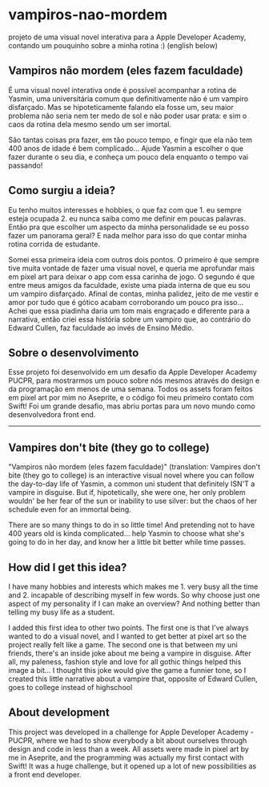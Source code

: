 # vampiros-nao-mordem
projeto de uma visual novel interativa para a Apple Developer Academy, contando um pouquinho sobre a minha rotina :) (english below)

## Vampiros não mordem (eles fazem faculdade)

É uma visual novel interativa onde é possível acompanhar a rotina de Yasmin, uma universitária comum que definitivamente não é um vampiro disfarçado. Mas se hipoteticamente falando ela fosse um, seu maior problema não seria nem ter medo de sol e não poder usar prata: e sim o caos da rotina dela mesmo sendo um ser imortal. 

São tantas coisas pra fazer, em tão pouco tempo, e fingir que ela não tem 400 anos de idade é bem complicado… Ajude Yasmin a escolher o que fazer durante o seu dia, e conheça um pouco dela enquanto o tempo vai passando!

## Como surgiu a ideia?

Eu tenho muitos interesses e hobbies, o que faz com que 1. eu sempre esteja ocupada 2. eu nunca saiba como me definir em poucas palavras. Então pra que escolher um aspecto da minha personalidade se eu posso fazer um panorama geral? E nada melhor para isso do que contar minha rotina corrida de estudante. 

Somei essa primeira ideia com outros dois pontos. O primeiro é que sempre tive muita vontade de fazer uma visual novel, e queria me aprofundar mais em pixel art para deixar o app com essa carinha de jogo. O segundo é que entre meus amigos da faculdade, existe uma piada interna de que eu sou um vampiro disfarçado. Afinal de contas, minha palidez, jeito de me vestir e amor por tudo que é gótico acabam corroborando um pouco pra isso… Achei que essa piadinha daria um tom mais engraçado e diferente para a narrativa, então criei essa história sobre um vampiro que, ao contrário do Edward Cullen, faz faculdade ao invés de Ensino Médio. 

## Sobre o desenvolvimento

Esse projeto foi desenvolvido em um desafio da Apple Developer Academy PUCPR, para mostrarmos um pouco sobre nós mesmos através do design e da programação em menos de uma semana. Todos os assets foram feitos em pixel art por mim no Aseprite, e o código foi meu primeiro contato com Swift! Foi um grande desafio, mas abriu portas para um novo mundo como desenvolvedora front end.

---

## Vampires don't bite (they go to college)
"Vampiros não mordem (eles fazem faculdade)" (translation: Vampires don't bite (they go to college) is an interactive visual novel where you can follow the day-to-day life of Yasmin, a common uni student that definitely ISN'T a vampire in disguise. But if, hipotetically, she were one, her only problem wouldn' be her fear of the sun or inability to use silver: but the chaos of her schedule even for an immortal being. 

There are so many things to do in so little time! And pretending not to have 400 years old is kinda complicated... help Yasmin to choose what she's going to do in her day, and know her a little bit better while time passes.

## How did I get this idea?
I have many hobbies and interests which makes me 1. very busy all the time and 2. incapable of describing myself in few words. So why choose just one aspect of my personality if I can make an overview? And nothing better than telling my busy life as a student. 

I added this first idea to other two points. The first one is that I've always wanted to do a visual novel, and I wanted to get better at pixel art so the project really felt like a game. The second one is that between my uni friends, there's an inside joke about me being a vampire in disguise. After all, my paleness, fashion style and love for all gothic things helped this image a bit... I thought this joke would give the game a funnier tone, so I created this little narrative about a vampire that, opposite of Edward Cullen, goes to college instead of highschool 

## About development
This project was developed in a challenge for Apple Developer Academy - PUCPR, where we had to show everybody a bit about ourselves through design and code in less than a week. All assets were made in pixel art by me in Aseprite, and the programming was actually my first contact with Swift! It was a huge challenge, but it opened up a lot of new possibilities as a front end developer. 
